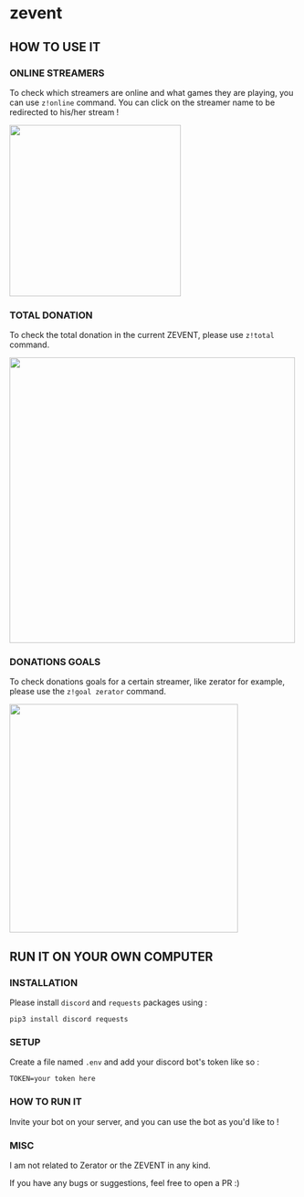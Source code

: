 # zevent

## HOW TO USE IT

### ONLINE STREAMERS

To check which streamers are online and what games they are playing, you can use `z!online` command.
You can click on the streamer name to be redirected to his/her stream !

<img src=https://i.ibb.co/Wg9dGQP/Capture-d-e-cran-2020-10-17-a-00-10-06.png width="300" />

### TOTAL DONATION

To check the total donation in the current ZEVENT, please use `z!total` command.

<img src=https://i.ibb.co/QHWkpV6/Capture-d-e-cran-2020-10-16-a-22-20-28.png width="500" />

### DONATIONS GOALS

To check donations goals for a certain streamer, like zerator for example, please use the `z!goal zerator` command.

<img src=https://i.ibb.co/L14RJgL/Capture-d-e-cran-2020-10-16-a-21-45-30.png width="400" />

## RUN IT ON YOUR OWN COMPUTER

### INSTALLATION

Please install `discord` and `requests` packages using :
```
pip3 install discord requests
```

### SETUP

Create a file named `.env` and add your discord bot's token like so :
```
TOKEN=your token here
```

### HOW TO RUN IT

Invite your bot on your server, and you can use the bot as you'd like to !


### MISC

I am not related to Zerator or the ZEVENT in any kind.

If you have any bugs or suggestions, feel free to open a PR :)

